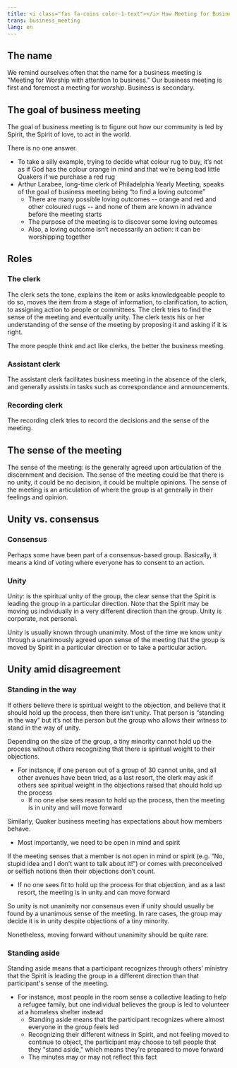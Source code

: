 ```yaml
---
title: <i class="fas fa-coins color-1-text"></i> How Meeting for Business works <i class="fas fa-pencil-alt fa-fw color-1-dark-text"></i>
trans: business_meeting
lang: en
---
```

## The name
We remind ourselves often that the name for a business meeting is "Meeting for Worship with attention to business." Our business meeting is first and foremost a meeting for _worship_. Business is secondary.
## The goal of business meeting
The goal of business meeting is to figure out how our community is led by Spirit, the Spirit of love, to act in the world. 

There is no one answer.
* To take a silly example, trying to decide what colour rug to buy, it’s not as if God has the colour orange in mind and that we’re being bad little Quakers if we purchase a red rug
* Arthur Larabee, long-time clerk of Philadelphia Yearly Meeting, speaks of the goal of business meeting being “to find a loving outcome” 
  * There are many possible loving outcomes -- orange and red and other coloured rugs -- and none of them are known in advance before the meeting starts
  * The purpose of the meeting is to discover some loving outcomes
  * Also, a loving outcome isn’t necessarily an action: it can be worshipping together

## Roles <i class="fas fa-theater-masks fa-fw color-1-text"></i>
### The clerk<span class="stanchor"><a name="clerk"></a></span>
The clerk sets the tone, explains the item or asks knowledgeable people to do so, moves the item from a stage of information, to clarification, to action, to assigning action to people or committees. The clerk tries to find the sense of the meeting and eventually unity. The clerk tests his or her understanding of the sense of the meeting by proposing it and asking if it is right. 

The more people think and act like clerks, the better the business meeting.

### Assistant clerk<span class="stanchor"><a name="the-assistant-clerk"></a></span>
The assistant clerk facilitates business meeting in the absence of the clerk, and generally assists in tasks such as correspondance and announcements.

### Recording clerk<span class="stanchor"><a name="the-recording-clerk"></a></span>
The recording clerk tries to record the decisions and the sense of the meeting.

## The sense of the meeting
The sense of the meeting: is the generally agreed upon articulation of the discernment and decision. The sense of the meeting could be that there is no unity, it could be no decision, it could be multiple opinions. The sense of the meeting is an articulation of where the group is at generally in their feelings and opinion.
## Unity vs. consensus
### Consensus
Perhaps some have been part of a consensus-based group. Basically, it means a kind of voting where everyone has to consent to an action.
### Unity
Unity: is the spiritual unity of the group, the clear sense that the Spirit is leading the group in a particular direction. Note that the Spirit may be moving us individually in a very different direction than the group. Unity is corporate, not personal.

Unity is usually known through unanimity. Most of the time we know unity through a unanimously agreed upon sense of the meeting that the group is moved by Spirit in a particular direction or to take a particular action.

## Unity amid disagreement
### Standing in the way
If others believe there is spiritual weight to the objection, and believe that it should hold up the process, then there isn’t unity. That person is “standing in the way” but it’s not the person but the group who allows their witness to stand in the way of unity.

Depending on the size of the group, a tiny minority cannot hold up the process without others recognizing that there is spiritual weight to their objections.
* For instance, if one person out of a group of 30 cannot unite, and all other avenues have been tried, as a last resort, the clerk may ask if others see spiritual weight in the objections raised that should hold up the process
  * If no one else sees reason to hold up the process, then the meeting is in unity and will move forward

Similarly, Quaker business meeting has expectations about how members behave.
* Most importantly, we need to be open in mind and spirit

If the meeting senses that a member is not open in mind or spirit (e.g. “No, stupid idea and I don’t want to talk about it!”) or comes with preconceived or selfish notions then their objections don’t count. 
* If no one sees fit to hold up the process for that objection, and as a last resort, the meeting is in unity and can move forward

So unity is not unanimity nor consensus even if unity should usually be found by a unanimous sense of the meeting. In rare cases, the group may decide it is in unity despite objections of a tiny minority.

Nonetheless, moving forward without unanimity should be quite rare.
### Standing aside
Standing aside means that a participant recognizes through others’ ministry that the Spirit is leading the group in a different direction than that participant's sense of the meeting.
* For instance, most people in the room sense a collective leading to help a refugee family, but one individual believes the group is led to volunteer at a homeless shelter instead
  * Standing aside means that the participant recognizes where almost everyone in the group feels led
  * Recognizing their different witness in Spirit, and not feeling moved to continue to object, the participant may choose to tell people that they "stand aside," which means they're prepared to move forward
  * The minutes may or may not reflect this fact
